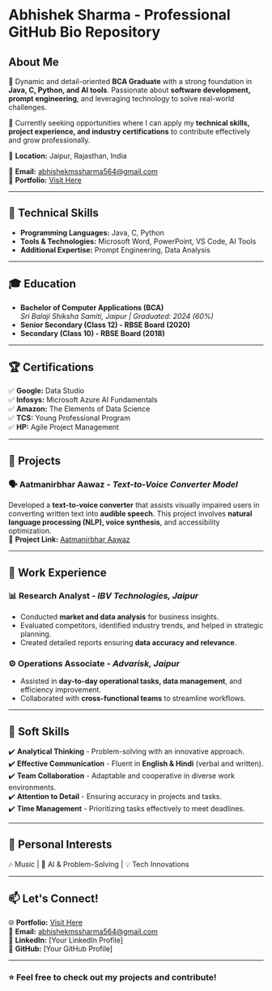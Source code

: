 # Abhishek Sharma - Professional GitHub Bio Repository

## About Me

🚀 Dynamic and detail-oriented **BCA Graduate** with a strong foundation in **Java, C, Python, and AI tools**. Passionate about **software development, prompt engineering**, and leveraging technology to solve real-world challenges.

🎯 Currently seeking opportunities where I can apply my **technical skills, project experience, and industry certifications** to contribute effectively and grow professionally.

📍 **Location:** Jaipur, Rajasthan, India

📩 **Email:** abhishekmssharma564@gmail.com  
🔗 **Portfolio:** [Visit Here](https://abhishek-sharma.tiiny.site)

---

## 🔧 Technical Skills

- **Programming Languages:** Java, C, Python  
- **Tools & Technologies:** Microsoft Word, PowerPoint, VS Code, AI Tools  
- **Additional Expertise:** Prompt Engineering, Data Analysis  

---

## 🎓 Education

- **Bachelor of Computer Applications (BCA)**  
  *Sri Balaji Shiksha Samiti, Jaipur | Graduated: 2024 (60%)*  
- **Senior Secondary (Class 12) - RBSE Board (2020)**  
- **Secondary (Class 10) - RBSE Board (2018)**  

---

## 🏆 Certifications

✅ **Google:** Data Studio  
✅ **Infosys:** Microsoft Azure AI Fundamentals  
✅ **Amazon:** The Elements of Data Science  
✅ **TCS:** Young Professional Program  
✅ **HP:** Agile Project Management  

---

## 🚀 Projects

### 🗣️ Aatmanirbhar Aawaz - *Text-to-Voice Converter Model*  
Developed a **text-to-voice converter** that assists visually impaired users in converting written text into **audible speech**. This project involves **natural language processing (NLP), voice synthesis**, and accessibility optimization.  
🔗 **Project Link:** [Aatmanirbhar Aawaz](https://aatamanirbharaawaz.tiiny.site)

---

## 💼 Work Experience

### 📊 **Research Analyst** - *IBV Technologies, Jaipur*  
- Conducted **market and data analysis** for business insights.  
- Evaluated competitors, identified industry trends, and helped in strategic planning.  
- Created detailed reports ensuring **data accuracy and relevance**.  

### ⚙️ **Operations Associate** - *Advarisk, Jaipur*  
- Assisted in **day-to-day operational tasks, data management**, and efficiency improvement.  
- Collaborated with **cross-functional teams** to streamline workflows.  

---

## 🎯 Soft Skills

✔️ **Analytical Thinking** - Problem-solving with an innovative approach.  
✔️ **Effective Communication** - Fluent in **English & Hindi** (verbal and written).  
✔️ **Team Collaboration** - Adaptable and cooperative in diverse work environments.  
✔️ **Attention to Detail** - Ensuring accuracy in projects and tasks.  
✔️ **Time Management** - Prioritizing tasks effectively to meet deadlines.  

---

## 🎵 Personal Interests

🎶 Music | 🤖 AI & Problem-Solving | 💡 Tech Innovations  

---

## 📫 Let's Connect!

🌐 **Portfolio:** [Visit Here](https://abhishek-sharma.tiiny.site)  
📩 **Email:** abhishekmssharma564@gmail.com  
💼 **LinkedIn:** [Your LinkedIn Profile]  
🐙 **GitHub:** [Your GitHub Profile]  

---

### ⭐ Feel free to check out my projects and contribute!


